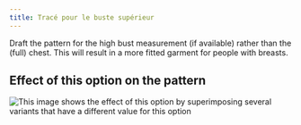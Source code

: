 ```yaml
---
title: Tracé pour le buste supérieur
---
```


Draft the pattern for the high bust measurement (if available) rather than the (full) chest. This will result in a more fitted garment for people with breasts.

## Effect of this option on the pattern

![This image shows the effect of this option by superimposing several variants that have a different value for this option](aaron_draftforhighbust_sample.svg "Effect of this option on the pattern")
